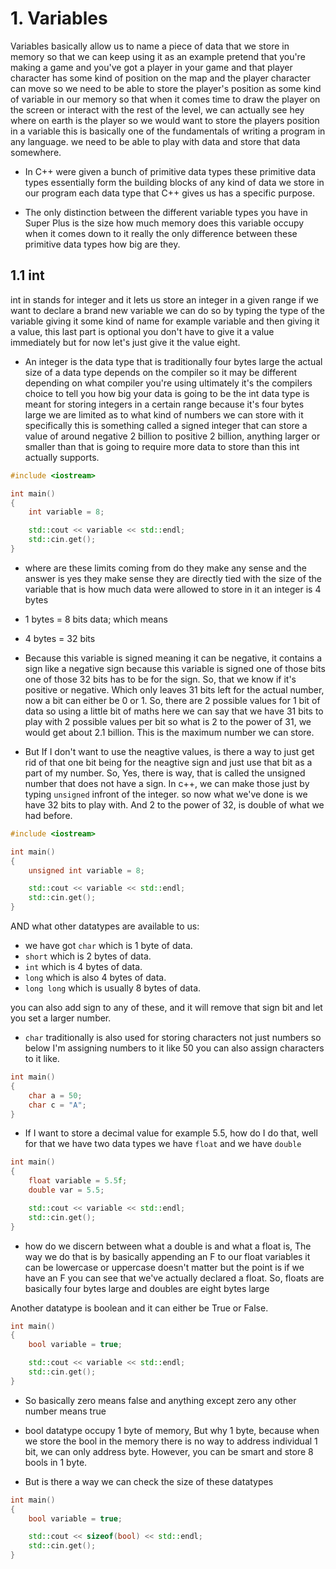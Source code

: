# 1. Variables 

Variables basically allow us to name a piece of data that we store in memory so that we can keep using it as an example pretend that you're making a game and you've got a player in your game and that player character has some kind of position on the map and the player character can move so we need to be able to store the player's position as some kind of variable in our memory so that when it comes time to draw the player on the screen or interact with the rest of the level, we can actually see hey where on earth is the player so we would want to store the players position in a variable this is basically one of the fundamentals of writing a program in any language. we need to be able to play with data and store that data somewhere.

-  In C++ were given a
bunch of primitive data types
these primitive data types essentially
form the building blocks of any kind of
data we store in our program each data
type that C++ gives us has a
specific purpose.

- The only distinction between the
different variable types you have in
Super Plus is the size how much memory
does this variable occupy when it comes
down to it
really the only difference between these
primitive data types how big are they.

## 1.1 int
int in stands
for integer and it lets us store an
integer in a given range if we want to
declare a brand new variable we can do
so by typing the type of the variable
giving it some kind of name for example
variable and then giving it a value, this last part is optional you don't
have to give it a value immediately but
for now let's just give it the value
eight.
- An integer is the data type that
is traditionally four bytes
large the actual size of a data type
depends on the compiler so it may be
different depending on what compiler
you're using ultimately it's the
compilers choice to tell you how big your data is going to be the int data
type is meant for storing integers in a
certain range because it's four bytes
large we are limited as to what kind of
numbers we can store with it
specifically this is something called a
signed integer that can store a value of
around negative 2 billion to positive
2 billion, anything larger or smaller
than that is going to require more data to store than this int actually supports.
```c++
#include <iostream>

int main()
{
    int variable = 8;

    std::cout << variable << std::endl;
    std::cin.get();
}
```
- where are these limits coming
from do they make any sense and the
answer is yes they make sense they are
directly tied with the size of the
variable that is how much data were
allowed to store in it an integer is 4
bytes 

- 1 bytes = 8 bits data; which means
- 4 bytes = 32 bits

- Because this variable is signed meaning
it can be negative, it contains a sign
like a negative sign because this
variable is signed one of those bits one
of those 32 bits has to be for the sign.
So, that we know if it's positive or
negative. Which only leaves 31 bits left
for the actual number, now a bit can
either be 0 or 1. So, there are 2 possible
values for 1 bit of data so using a
little bit of maths here we can say that
we have 31 bits to play with 2 possible
values per bit so what is 2 to the
power of 31, we would get about 2.1 billion. This is the maximum number we can store.

- But If I don't want to use the neagtive values, is there a way to just get rid of that one bit being for the neagtive sign and just use that bit as a part of my number. So, Yes, there is way, that is called the unsigned number that does not have a sign. In c++, we can make those just by typing `unsigned` infront of the integer. so now what we've done is we have 32 bits to play with. And 2 to the power of 32, is double of what we had before.
```c++
#include <iostream>

int main()
{
    unsigned int variable = 8;

    std::cout << variable << std::endl;
    std::cin.get();
}
```

AND what other datatypes are available to us:

- we have got `char` which is 1 byte of data.
- `short` which is 2 bytes of data.
- `int` which is 4 bytes of data.
- `long` which is also 4 bytes of data.
- `long long` which is usually 8 bytes of data.

 you can also add sign to any of these, and it will remove that sign bit and let you set a larger number.

 - `char` traditionally is
also used for storing characters not
just numbers so below I'm assigning
numbers to it like 50 you can also
assign characters to it like.
```c++ 
int main()
{
    char a = 50;
    char c = "A";
}
```

- If I want to store a decimal value for
example 5.5, how do I do that,
well for that we have two data types we
have `float` and we
have `double` 

```c++ 
int main()
{
    float variable = 5.5f;
    double var = 5.5;

    std::cout << variable << std::endl;
    std::cin.get();
}
```
- how do we discern between what a double is
and what a float is, The way we do that
is by basically appending an F to our
float variables it can be lowercase or
uppercase doesn't matter but the point
is if we have an F you can see that
we've actually declared a float. So,
floats are basically four bytes large
and doubles are eight bytes large

Another datatype is boolean and it can either be True or False. 

```c++ 
int main()
{
    bool variable = true;

    std::cout << variable << std::endl;
    std::cin.get();
}
```

- So basically zero means
false and anything except zero any other
number means true 

- bool datatype occupy 1 byte of memory, But why 1 byte, because when we store the bool in the memory there is no way to address individual 1 bit, we can only address byte. However, you can be smart and store 8 bools in 1 byte.  

- But is there a way we can check the size of these datatypes

```c++ 
int main()
{
    bool variable = true;

    std::cout << sizeof(bool) << std::endl;
    std::cin.get();
} 
```
